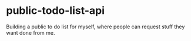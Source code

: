 # public-todo-list-api
Building a public to do list for myself, where people can request stuff they want done from me.
